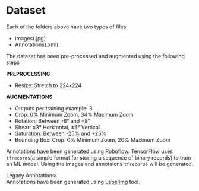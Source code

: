 # Dataset
Each of the folders above have two types of files<br>
- images(.jpg)
- Annotations(.xml)

The dataset has been pre-processed and augmented using the following steps

**PREPROCESSING**
- Resize: Stretch to 224x224<br>

**AUGMENTATIONS**
- Outputs per training example: 3
- Crop: 0% Minimum Zoom, 34% Maximum Zoom
- Rotation: Between -8° and +8°
- Shear: ±3° Horizontal, ±5° Vertical
- Saturation: Between -25% and +25%
- Bounding Box: Crop: 0% Minimum Zoom, 20% Maximum Zoom<br>

Annotations have been generated using [Roboflow](https://roboflow.com/). TensorFlow uses ```tfrecords```(a simple format for storing a sequence of binary records)
to train an ML model. Using the images and annotaions ```tfrecords``` will be generated.

Legacy Annotations:<br>
Annotations have been generated using [LabelImg](https://github.com/tzutalin/labelImg) tool. <br>


